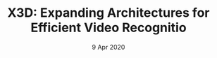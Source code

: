 ---
layout: paper
title:  "X3D: Expanding Architectures for Efficient Video Recognitio"
date:   9 Apr 2020
categories: research
paper_url: https://arxiv.org/pdf/2004.04730
code_url: 
summary: "This paper introduces X3D, a set of efficient video networks that expand a small 2D image classification structure across space, time, width, and depth dimensions. By adopting a stepwise expansion method inspired by feature selection in machine learning, X3D optimizes accuracy and complexity by expanding one dimension at a time. It achieves superior performance with significantly fewer operations and parameters than previous models, revealing that high spatiotemporal resolution networks can be both effective and lightweight. X3D delivers competitive results on video classification and detection benchmarks with unparalleled efficiency. The code is available at the provided GitHub link."
---